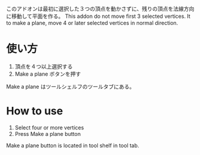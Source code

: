 このアドオンは最初に選択した３つの頂点を動かさずに、残りの頂点を法線方向に移動して平面を作る。
This addon do not move first 3 selected vertices. It to make a plane, move 4 or later selected vertices in normal direction.

# 使い方
1. 頂点を４つ以上選択する
2. Make a plane ボタンを押す

Make a plane はツールシェルフのツールタブにある。

# How to use
1. Select four or more vertices
2. Press Make a plane button

Make a plane button is located in tool shelf in tool tab.
